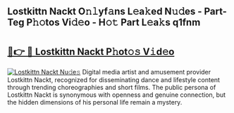 ## Lostkittn Nackt O𝚗𝚕yf𝚊ns L𝚎a𝚔ed N𝚞𝚍es - Part-Teg P𝚑𝚘tos Vi𝚍𝚎o - H𝚘𝚝 Part L𝚎a𝚔s q1fnm

# <h2><a href="http://kfbpfb.oniu.top/?m=Lostkittn+Nackt">🔗👉 🔴 Lostkittn Nackt P𝚑ot𝚘𝚜 V𝚒d𝚎o</a></h2>

[![Lostkittn Nackt Nu𝚍e𝚜](https://i.imgur.com/0qMVB7G.gif)](http://kfbpfb.oniu.top/?m=Lostkittn+Nackt)
Digital media artist and amusement provider Lostkittn Nackt, recognized for disseminating dance and lifestyle content through trending choreographies and short films. The public persona of Lostkittn Nackt is synonymous with openness and genuine connection, but the hidden dimensions of his personal life remain a mystery.  
